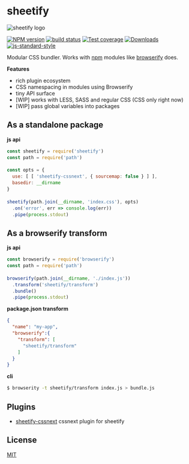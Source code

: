 # sheetify
<img
  alt="sheetify logo"
  height="100"
  style="max-width: 100%"
  data-canonical-src="https://github.com/sheetify/logo"
  src="https://raw.githubusercontent.com/sheetify/logo/master/512v6.png">

[![NPM version][npm-image]][npm-url]
[![build status][travis-image]][travis-url]
[![Test coverage][codecov-image]][codecov-url]
[![Downloads][downloads-image]][downloads-url]
[![js-standard-style][standard-image]][standard-url]

Modular CSS bundler. Works with [npm](http://npmjs.org/) modules like
[browserify](http://browserify.org/) does.

__Features__
- rich plugin ecosystem
- CSS namespacing in modules using Browserify
- tiny API surface
- [WIP] works with LESS, SASS and regular CSS (CSS only right now)
- [WIP] pass global variables into packages

## As a standalone package
__js api__
```js
const sheetify = require('sheetify')
const path = require('path')

const opts = {
  use: [ [ 'sheetify-cssnext', { sourcemap: false } ] ],
  basedir: __dirname
}

sheetify(path.join(__dirname, 'index.css'), opts)
  .on('error', err => console.log(err))
  .pipe(process.stdout)
```

## As a browserify transform
__js api__
```js
const browserify = require('browserify')
const path = require('path')

browserify(path.join(__dirname, './index.js'))
  .transform('sheetify/transform')
  .bundle()
  .pipe(process.stdout)
```

__package.json transform__
```json
{
  "name": "my-app",
  "browserify":{
    "transform": [
      "sheetify/transform"
    ]
  }
}
```

__cli__
```sh
$ browserity -t sheetify/transform index.js > bundle.js
```

## Plugins
- [sheetify-cssnext](https://github.com/sheetify/sheetify-cssnext) cssnext
  plugin for sheetify

## License
[MIT](https://tldrlegal.com/license/mit-license)

[npm-image]: https://img.shields.io/npm/v/sheetify.svg?style=flat-square
[npm-url]: https://npmjs.org/package/sheetify
[travis-image]: https://img.shields.io/travis/sheetify/sheetify/master.svg?style=flat-square
[travis-url]: https://travis-ci.org/sheetify/sheetify
[codecov-image]: https://img.shields.io/codecov/c/github/sheetify/sheetify/master.svg?style=flat-square
[codecov-url]: https://codecov.io/github/sheetify/sheetify
[downloads-image]: http://img.shields.io/npm/dm/sheetify.svg?style=flat-square
[downloads-url]: https://npmjs.org/package/sheetify
[standard-image]: https://img.shields.io/badge/code%20style-standard-brightgreen.svg?style=flat-square
[standard-url]: https://github.com/feross/standard
